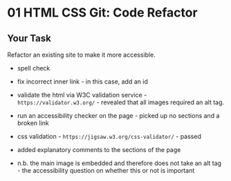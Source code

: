 # 01 HTML CSS Git: Code Refactor

## Your Task

Refactor an existing site to make it more accessible. 

- spell check

- fix incorrect inner link - in this case, add an id

- validate the html via W3C validation service - `https://validator.w3.org/` - revealed that all images required an alt tag.

- run an accessibility checker on the page - picked up no sections and a broken link

- css validation - `https://jigsaw.w3.org/css-validator/` - passed

- added explanatory comments to the sections of the page

- n.b. the main image is embedded and therefore does not take an alt tag - the accessibility question on whether this or not is important
